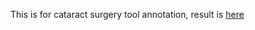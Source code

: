 This is for cataract surgery tool annotation, result is [here](https://cataracts.grand-challenge.org/results/)
